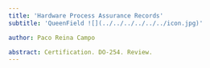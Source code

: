 ```yaml
---
title: 'Hardware Process Assurance Records'
subtitle: 'QueenField ![](../../../../../../icon.jpg)'

author: Paco Reina Campo

abstract: Certification. DO-254. Review.
---
```

